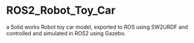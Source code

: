 # ROS2_Robot_Toy_Car
a Solid works Robot toy car model, exported to ROS using SW2URDF and controlled and simulated in ROS2 using Gazebo.

